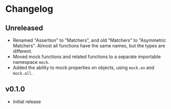 # Changelog

## Unreleased

- Renamed "Assertion" to "Matchers", and old "Matchers" to "Asymmetric Matchers". Almost all functions have the same names, but the types are different.
- Moved mock functions and related functions to a separate importable namespace `mock`.
- Added the ability to mock properties on objects, using `mock.on` and `mock.all`.

## v0.1.0

- Initial release

